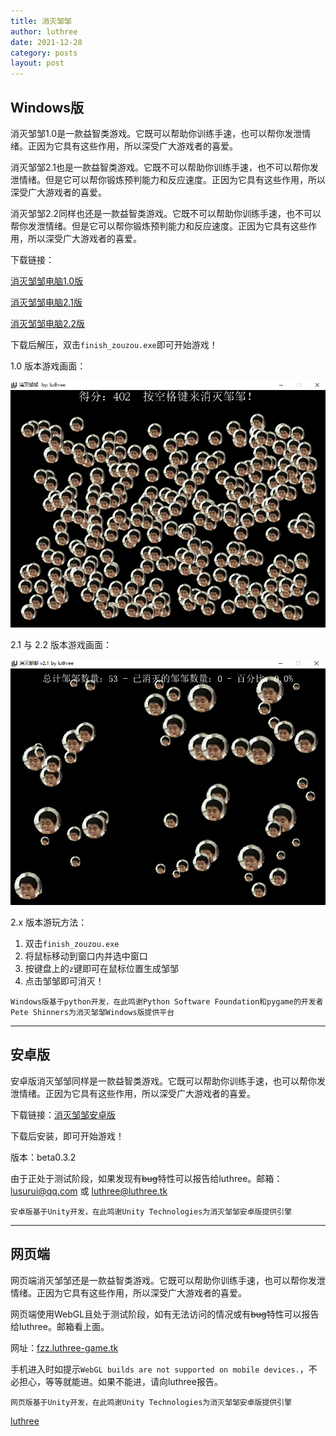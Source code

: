 ```yaml
---
title: 消灭邹邹
author: luthree
date: 2021-12-28
category: posts
layout: post
---
```


## Windows版

消灭邹邹1.0是一款益智类游戏。它既可以帮助你训练手速，也可以帮你发泄情绪。正因为它具有这些作用，所以深受广大游戏者的喜爱。

消灭邹邹2.1也是一款益智类游戏。它既不可以帮助你训练手速，也不可以帮你发泄情绪。但是它可以帮你锻炼预判能力和反应速度。正因为它具有这些作用，所以深受广大游戏者的喜爱。

消灭邹邹2.2同样也还是一款益智类游戏。它既不可以帮助你训练手速，也不可以帮你发泄情绪。但是它可以帮你锻炼预判能力和反应速度。正因为它具有这些作用，所以深受广大游戏者的喜爱。

下载链接：

[消灭邹邹电脑1.0版](https://luthree.lanzoux.com/iQliGwhjbih)

[消灭邹邹电脑2.1版](https://luthree.lanzouo.com/ibb85xy0v4h)

[消灭邹邹电脑2.2版](https://luthree.lanzouo.com/iwkEry2vd5a)

下载后解压，双击`finish_zouzou.exe`即可开始游戏！

1.0 版本游戏画面：

![消灭邹邹1.0游戏画面](/img/mmexport1636987387142.png)

2.1 与 2.2 版本游戏画面：

![消灭邹邹2.1游戏画面](/img/fzz2.1.png)

2.x 版本游玩方法：

1. 双击`finish_zouzou.exe`
2. 将鼠标移动到窗口内并选中窗口
3. 按键盘上的`z`键即可在鼠标位置生成邹邹
4. 点击邹邹即可消灭！

`Windows版基于python开发，在此鸣谢Python Software Foundation和pygame的开发者Pete Shinners为消灭邹邹Windows版提供平台`

------------

## 安卓版

安卓版消灭邹邹同样是一款益智类游戏。它既可以帮助你训练手速，也可以帮你发泄情绪。正因为它具有这些作用，所以深受广大游戏者的喜爱。

下载链接：[消灭邹邹安卓版](https://luthree.lanzoux.com/iR0Htwycgva)

下载后安装，即可开始游戏！

版本：beta0.3.2

由于正处于测试阶段，如果发现有~~bug~~特性可以报告给luthree。邮箱：lusurui@qq.com 或 luthree@luthree.tk

`安卓版基于Unity开发，在此鸣谢Unity Technologies为消灭邹邹安卓版提供引擎`

----------

## 网页端

网页端消灭邹邹还是一款益智类游戏。它既可以帮助你训练手速，也可以帮你发泄情绪。正因为它具有这些作用，所以深受广大游戏者的喜爱。

网页端使用WebGL且处于测试阶段，如有无法访问的情况或有~~bug~~特性可以报告给luthree。邮箱看上面。

网址：[fzz.luthree-game.tk](http://fzz.luthree-game.tk/)

手机进入时如提示`WebGL builds are not supported on mobile devices.`，不必担心，等等就能进。如果不能进，请向luthree报告。

`网页版基于Unity开发，在此鸣谢Unity Technologies为消灭邹邹安卓版提供引擎`

[luthree](http://luthree.tk)

